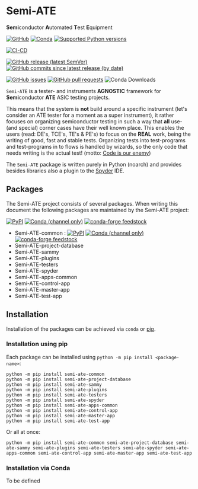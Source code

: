 # Semi-ATE

**Semi**conductor **A**utomated **T**est **E**quipment

[![GitHub](https://img.shields.io/github/license/Semi-ATE/Semi-ATE?color=black)](https://github.com/Semi-ATE/Semi-ATE/blob/master/LICENSE.txt)
[![Conda](https://img.shields.io/conda/pn/conda-forge/starz?color=black)](https://www.lifewire.com/what-is-noarch-package-2193808)
[![Supported Python versions](https://img.shields.io/badge/python-%3E%3D3.8-black)](https://www.python.org/downloads/)

[![CI-CD](https://github.com/Semi-ATE/Semi-ATE/workflows/CI-CD/badge.svg)](https://github.com/Semi-ATE/Semi-ATE/actions/workflows/CICD.yml?query=workflow%3ACD)

[![GitHub release (latest SemVer)](https://img.shields.io/github/v/release/Semi-ATE/Semi-ATE?color=blue&label=GitHub&sort=semver)](https://github.com/Semi-ATE/Semi-ATE/releases/latest)
[![GitHub commits since latest release (by date)](https://img.shields.io/github/commits-since/Semi-ATE/Semi-ATE/latest)](https://github.com/Semi-ATE/Semi-ATE)


[![GitHub issues](https://img.shields.io/github/issues/Semi-ATE/Semi-ATE)](https://github.com/Semi-ATE/Semi-ATE/issues)
[![GitHub pull requests](https://img.shields.io/github/issues-pr/Semi-ATE/Semi-ATE)](https://github.com/Semi-ATE/Semi-ATE/pulls)
![Conda Downloads](https://img.shields.io/conda/dn/conda-forge/semi-ate.svg?color=brightgreen)

`Semi-ATE` is a tester- and instruments **AGNOSTIC** framework for **Semi**conductor **ATE** ASIC testing projects.

This means that the system is **not** build around a specific instrument (let's consider an ATE tester for a moment as a super instrument), it rather focuses on
organizing semiconductor testing in such a way that **all** use- (and special) corner cases have their well known place. This enables the users (read: DE's, TCE's, TE's & PE's) to focus on the **REAL** work, being the writing of good, fast and stable tests. Organizing tests into test-programs and test-programs in to flows is handled by wizards, so the only code that needs writing is the actual test! (motto: [Code is our enemy](http://www.skrenta.com/2007/05/code_is_our_enemy.html))

The `Semi-ATE` package is written purely in Python (noarch) and provides besides libraries also a plugin to the [Spyder](https://www.spyder-ide.org/) IDE.

## Packages

The Semi-ATE project consists of several packages. When writing this document the following packages are maintained by the Semi-ATE project:

[![PyPI](https://img.shields.io/pypi/v/Semi-ATE?color=blue&label=PyPI)](https://pypi.org/project/Semi-ATE/)
[![Conda (channel only)](https://img.shields.io/conda/vn/conda-forge/Semi-ATE?color=blue&label=conda-forge)](https://anaconda.org/conda-forge/semi-ate)
[![conda-forge feedstock](https://img.shields.io/github/issues-pr/conda-forge/Semi-ATE-feedstock?label=feedstock)](https://github.com/conda-forge/Semi-ATE-feedstock)

 - Semi-ATE-common : [![PyPI](https://img.shields.io/pypi/v/Semi-ATE-Common?color=blue&label=PyPI)](https://pypi.org/project/Semi-ATE/)
[![Conda (channel only)](https://img.shields.io/conda/vn/conda-forge/Semi-ATE-Common?color=blue&label=conda-forge)](https://anaconda.org/conda-forge/semi-ate-common)
[![conda-forge feedstock](https://img.shields.io/github/issues-pr/conda-forge/Semi-ATE-Common-feedstock?label=feedstock)](https://github.com/conda-forge/Semi-ATE-Common-feedstock) 
  - Semi-ATE-project-database
  - Semi-ATE-sammy
  - Semi-ATE-plugins
  - Semi-ATE-testers
  - Semi-ATE-spyder
  - Semi-ATE-apps-common
  - Semi-ATE-control-app
  - Semi-ATE-master-app
  - Semi-ATE-test-app

## Installation

Installation of the packages can be achieved via `conda` or [pip](https://packaging.python.org/en/latest/tutorials/installing-packages/#use-pip-for-installing).

### Installation using pip

Each package can be installed using `python -m pip install <package-name>`:

```Console
python -m pip install semi-ate-common
python -m pip install semi-ate-project-database
python -m pip install semi-ate-sammy
python -m pip install semi-ate-plugins
python -m pip install semi-ate-testers
python -m pip install semi-ate-spyder
python -m pip install semi-ate-apps-common
python -m pip install semi-ate-control-app
python -m pip install semi-ate-master-app
python -m pip install semi-ate-test-app
```

Or all at once:

```Console
python -m pip install semi-ate-common semi-ate-project-database semi-ate-sammy semi-ate-plugins semi-ate-testers semi-ate-spyder semi-ate-apps-common semi-ate-control-app semi-ate-master-app semi-ate-test-app
```

### Installation via Conda

To be defined
